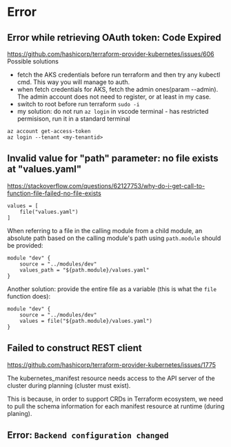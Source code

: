 # Error

## Error while retrieving OAuth token: Code Expired
https://github.com/hashicorp/terraform-provider-kubernetes/issues/606
Possible solutions
- fetch the AKS credentials before run terraform and then try any kubectl cmd. This way you will manage to auth.
- when fetch credentials for AKS, fetch the admin ones(param --admin). The admin account does not need to register, or at least in my case.
- switch to root before run terraform `sudo -i`
- my solution: do not run `az login` in vscode terminal - has restricted permisison, run it in a standard terminal

```
az account get-access-token
az login --tenant <my-tenantid>
```


## Invalid value for "path" parameter: no file exists at "values.yaml"
https://stackoverflow.com/questions/62127753/why-do-i-get-call-to-function-file-failed-no-file-exists
```
values = [
    file("values.yaml")
]
```
When referring to a file in the calling module from a child module, an absolute path based on the calling module's path using `path.module` should be provided:
```
module "dev" {
    source = "../modules/dev"
    values_path = "${path.module}/values.yaml"
}
```
Another solution: provide the entire file as a variable (this is what the `file` function does):
```
module "dev" {
    source = "../modules/dev"
    values = file("${path.module}/values.yaml")
}
```

## Failed to construct REST client
https://github.com/hashicorp/terraform-provider-kubernetes/issues/1775

The kubernetes_manifest resource needs access to the API server of the cluster during planning (cluster must exist).

This is because, in order to support CRDs in Terraform ecosystem, we need to pull the schema information for each manifest resource at runtime (during planing).

## Error: `Backend configuration changed`
